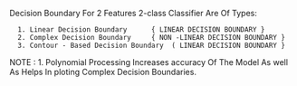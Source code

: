 Decision Boundary For 2 Features 2-class Classifier Are Of Types:


      1. Linear Decision Boundary      { LINEAR DECISION BOUNDARY }
      2. Complex Decision Boundary     { NON -LINEAR DECISION BOUNDARY }
      3. Contour - Based Decision Boundary  ( LINEAR DECISION BOUNDARY }


NOTE : 1. Polynomial Processing Increases accuracy Of The Model As well As Helps In ploting Complex Decision Boundaries.
